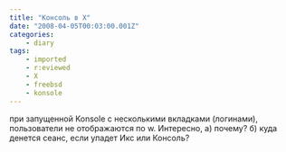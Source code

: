 ```yaml
---
title: "Консоль в X"
date: "2008-04-05T00:03:00.001Z"
categories:
    - diary
tags:
    - imported
    - r:eviewed
    - X
    - freebsd
    - konsole
---
```


при запущенной Konsole с несколькими вкладками (логинами), пользователи не отображаются по w. Интересно, а) почему? б) куда денется сеанс, если упадет Икс или Консоль?
